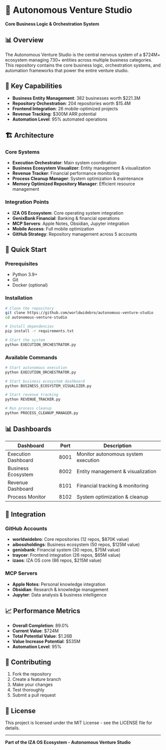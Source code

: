 # 🚀 Autonomous Venture Studio

**Core Business Logic & Orchestration System**

## 📊 Overview

The Autonomous Venture Studio is the central nervous system of a $724M+ ecosystem managing 730+ entities across multiple business categories. This repository contains the core business logic, orchestration systems, and automation frameworks that power the entire venture studio.

## 🎯 Key Capabilities

- **Business Entity Management**: 382 businesses worth $221.3M
- **Repository Orchestration**: 204 repositories worth $15.4M  
- **Frontend Integration**: 26 mobile-optimized projects
- **Revenue Tracking**: $300M ARR potential
- **Automation Level**: 95% automated operations

## 🏗️ Architecture

### Core Systems
- **Execution Orchestrator**: Main system coordination
- **Business Ecosystem Visualizer**: Entity management & visualization
- **Revenue Tracker**: Financial performance monitoring
- **Process Cleanup Manager**: System optimization & maintenance
- **Memory Optimized Repository Manager**: Efficient resource management

### Integration Points
- **IZA OS Ecosystem**: Core operating system integration
- **GenixBank Financial**: Banking & financial operations
- **MCP Servers**: Apple Notes, Obsidian, Jupyter integration
- **Mobile Access**: Full mobile optimization
- **GitHub Strategy**: Repository management across 5 accounts

## 🚀 Quick Start

### Prerequisites
- Python 3.9+
- Git
- Docker (optional)

### Installation
```bash
# Clone the repository
git clone https://github.com/worldwidebro/autonomous-venture-studio
cd autonomous-venture-studio

# Install dependencies
pip install -r requirements.txt

# Start the system
python EXECUTION_ORCHESTRATOR.py
```

### Available Commands
```bash
# Start autonomous execution
python EXECUTION_ORCHESTRATOR.py

# Start business ecosystem dashboard
python BUSINESS_ECOSYSTEM_VISUALIZER.py

# Start revenue tracking
python REVENUE_TRACKER.py

# Run process cleanup
python PROCESS_CLEANUP_MANAGER.py
```

## 📊 Dashboards

| Dashboard | Port | Description |
|-----------|------|-------------|
| Execution Dashboard | 8001 | Monitor autonomous system execution |
| Business Ecosystem | 8002 | Entity management & visualization |
| Revenue Dashboard | 8101 | Financial tracking & monitoring |
| Process Monitor | 8102 | System optimization & cleanup |

## 🔗 Integration

### GitHub Accounts
- **worldwidebro**: Core repositories (12 repos, $870K value)
- **aibossholdings**: Business ecosystem (50 repos, $125M value)
- **genixbank**: Financial system (30 repos, $75M value)
- **traycer**: Frontend integration (26 repos, $65M value)
- **izaos**: IZA OS core (86 repos, $215M value)

### MCP Servers
- **Apple Notes**: Personal knowledge integration
- **Obsidian**: Research & knowledge management
- **Jupyter**: Data analysis & business intelligence

## 📈 Performance Metrics

- **Overall Completion**: 89.0%
- **Current Value**: $724M
- **Total Potential Value**: $1.26B
- **Value Increase Potential**: $535M
- **Automation Level**: 95%

## 🤝 Contributing

1. Fork the repository
2. Create a feature branch
3. Make your changes
4. Test thoroughly
5. Submit a pull request

## 📄 License

This project is licensed under the MIT License - see the LICENSE file for details.

---

**Part of the IZA OS Ecosystem - Autonomous Venture Studio**
